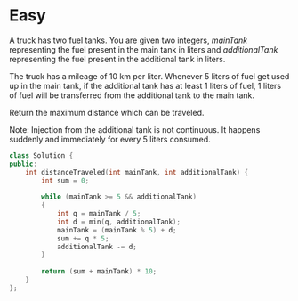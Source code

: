# Easy

A truck has two fuel tanks. You are given two integers, $mainTank$ representing the fuel present in the main tank in liters and $additionalTank$ representing the fuel present in the additional tank in liters.

The truck has a mileage of $10$ km per liter. Whenever $5$ liters of fuel get used up in the main tank, if the additional tank has at least $1$ liters of fuel, $1$ liters of fuel will be transferred from the additional tank to the main tank.

Return the maximum distance which can be traveled.

Note: Injection from the additional tank is not continuous. It happens suddenly and immediately for every $5$ liters consumed.

```cpp
class Solution {
public:
    int distanceTraveled(int mainTank, int additionalTank) {
        int sum = 0;
        
        while (mainTank >= 5 && additionalTank)
        {
            int q = mainTank / 5;
            int d = min(q, additionalTank);
            mainTank = (mainTank % 5) + d;
            sum += q * 5;
            additionalTank -= d;
        }
        
        return (sum + mainTank) * 10;
    }
};
```

